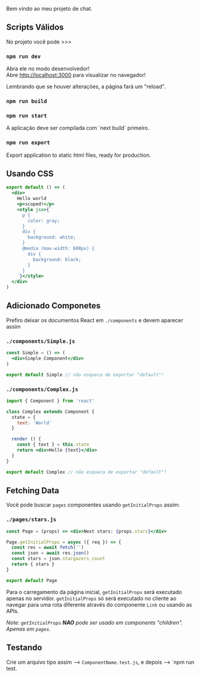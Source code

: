 Bem vindo ao meu projeto de chat.

## Scripts Válidos

No projeto você pode >>> 
### `npm run dev` 

Abra ele no modo desenvolvedor!<br>
Abre [http://localhost:3000](http://localhost:3000) para visualizar no navegador!

Lembrando que se houver alterações, a página fará um "reload".<br>

### `npm run build`

### `npm run start`

A aplicação deve ser compilada com \`next build\` primeiro.


### `npm run export`

Export application to static html files, ready for production.

## Usando CSS

```jsx
export default () => (
  <div>
    Hello world
    <p>scoped!</p>
    <style jsx>{`
      p {
        color: gray;
      }
      div {
        background: white;
      }
      @media (max-width: 600px) {
        div {
          background: black;
        }
      }
    `}</style>
  </div>
)
```

## Adicionado Componetes

Prefiro deixar os documentos React em `./components` e devem aparecer assim

### `./components/Simple.js`

```jsx
const Simple = () => (
  <div>Simple Component</div>
)

export default Simple // não esqueca de exportar "default"!
```

### `./components/Complex.js`

```jsx
import { Component } from 'react'

class Complex extends Component {
  state = {
    text: 'World'
  }

  render () {
    const { text } = this.state
    return <div>Hello {text}</div>
  }
}

export default Complex // não esqueca de exportar "default"!
```

## Fetching Data

Você pode buscar `pages` componentes usando `getInitialProps` assim:

### `./pages/stars.js`

```jsx
const Page = (props) => <div>Next stars: {props.stars}</div>

Page.getInitialProps = async ({ req }) => {
  const res = await fetch('')
  const json = await res.json()
  const stars = json.stargazers_count
  return { stars }
}

export default Page
```
Para o carregamento da página inicial, `getInitialProps` será executado apenas no servidor. `getInitialProps` só será executado no cliente ao navegar para uma rota diferente através do componente `Link` ou usando as APIs.

_Note: `getInitialProps` **NAO** pode ser usado em components "children". Apenas em `pages`._

## Testando

Crie um arquivo tipo assim --> `ComponentName.test.js`, e depois --> `npm run test.
